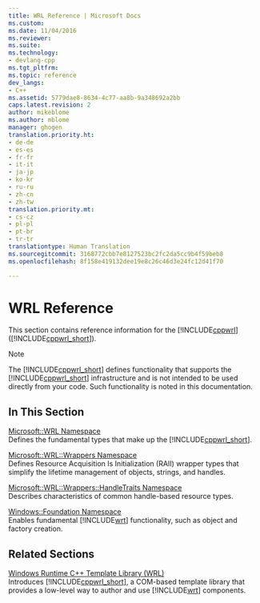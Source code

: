 ```yaml
---
title: WRL Reference | Microsoft Docs
ms.custom: 
ms.date: 11/04/2016
ms.reviewer: 
ms.suite: 
ms.technology:
- devlang-cpp
ms.tgt_pltfrm: 
ms.topic: reference
dev_langs:
- C++
ms.assetid: 5779dae8-8634-4c77-aa8b-9a348692a2bb
caps.latest.revision: 2
author: mikeblome
ms.author: mblome
manager: ghogen
translation.priority.ht:
- de-de
- es-es
- fr-fr
- it-it
- ja-jp
- ko-kr
- ru-ru
- zh-cn
- zh-tw
translation.priority.mt:
- cs-cz
- pl-pl
- pt-br
- tr-tr
translationtype: Human Translation
ms.sourcegitcommit: 3168772cbb7e8127523bc2fc2da5cc9b4f59beb8
ms.openlocfilehash: 8f158e419132dee19e8c26c46d3e24fc12d41f70

---
```

# WRL Reference
This section contains reference information for the [!INCLUDE[cppwrl](../windows/includes/cppwrl_md.md)] ([!INCLUDE[cppwrl_short](../windows/includes/cppwrl_short_md.md)]).  
  
> [!NOTE]
>  The [!INCLUDE[cppwrl_short](../windows/includes/cppwrl_short_md.md)] defines functionality that supports the [!INCLUDE[cppwrl_short](../windows/includes/cppwrl_short_md.md)] infrastructure and is not intended to be used directly from your code. Such functionality is noted in this documentation.  
  
## In This Section  
 [Microsoft::WRL Namespace](../windows/microsoft-wrl-namespace.md)  
 Defines the fundamental types that make up the [!INCLUDE[cppwrl_short](../windows/includes/cppwrl_short_md.md)].  
  
 [Microsoft::WRL::Wrappers Namespace](../windows/microsoft-wrl-wrappers-namespace.md)  
 Defines Resource Acquisition Is Initialization (RAII) wrapper types that simplify the lifetime management of objects, strings, and handles.  
  
 [Microsoft::WRL::Wrappers::HandleTraits Namespace](../windows/microsoft-wrl-wrappers-handletraits-namespace.md)  
 Describes characteristics of common handle-based resource types.  
  
 [Windows::Foundation Namespace](../windows/windows-foundation-namespace.md)  
 Enables fundamental [!INCLUDE[wrt](../atl/reference/includes/wrt_md.md)] functionality, such as object and factory creation.  
  
## Related Sections  
 [Windows Runtime C++ Template Library (WRL)](../windows/windows-runtime-cpp-template-library-wrl.md)  
 Introduces [!INCLUDE[cppwrl_short](../windows/includes/cppwrl_short_md.md)], a COM-based template library that provides a low-level way to author and use [!INCLUDE[wrt](../atl/reference/includes/wrt_md.md)] components.


<!--HONumber=Jan17_HO1-->


